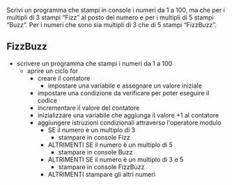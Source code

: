 Scrivi un programma che stampi in console i numeri da 1 a 100, ma che per i multipli di 3 stampi “Fizz” al posto del numero e per i multipli di 5 stampi “Buzz”. Per i numeri che sono sia multipli di 3 che di 5 stampi “FizzBuzz”.

## FizzBuzz

- scrivere un programma che stampi i numeri da 1 a 100
  - aprire un ciclo for
    - creare il contatore
      - impostare una variabile e assegnare un valore iniziale
    - impostare una condizione da verificare per poter eseguire il codice
    - incrementare il valore del contatore 
    - inizializzare una variabile che aggiunga il valore +1 al contatore
    - aggiungere istruzioni condizionali attraverso l'operatore modulo
      - SE il numero è un multiplo di 3
        - stampare in console Fizz
      - ALTRIMENTI SE il numero è un multiplo di 5
        - stampare in console Buzz
      - ALTRIMENTI SE il numero è un multiplo di 3 e 5
        - stampare in console FizzBuzz
      - ALTRIMENTI stampare gli altri numeri